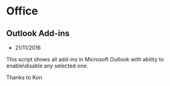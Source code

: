 # Office
## Outlook Add-ins
- 21/11/2016

This script shows all add-ins in Microsoft Outlook with ability to enable\disable any selected one.

Thanks to Kon
